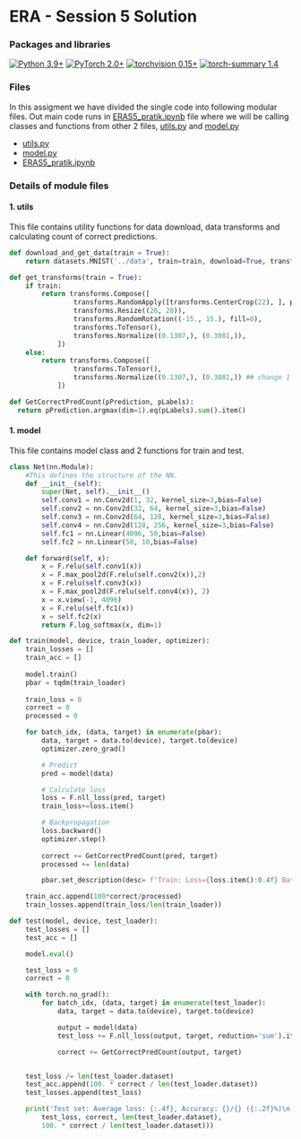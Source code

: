 
# ERA - Session 5 Solution


### Packages and libraries

[![Python 3.9+](https://img.shields.io/badge/python-3.9+-blue.svg)](https://www.python.org/downloads/release/python-397/) [![PyTorch 2.0+](https://img.shields.io/badge/PyTorch-2.0+-green.svg)](https://pytorch.org/) [![torchvision 0.15+](https://img.shields.io/badge/torchvision-0.15+-blue.svg)](https://pypi.org/project/torchvision/) [![torch-summary 1.4](https://img.shields.io/badge/torchsummary-1.4+-green.svg)](https://pypi.org/project/torch-summary/)

### Files
In this assigment we have divided the single code into following modular files. Out main code runs in [ERAS5_pratik.ipynb](https://github.com/pratikiiitb2013/ERA/blob/main/S5/ERAS5_pratik.ipynb) file where we will be calling classes and functions from other 2 files, [utils.py](https://github.com/pratikiiitb2013/ERA/blob/main/S5/utils.py) and [model.py](https://github.com/pratikiiitb2013/ERA/blob/main/S5/model.py)
- [utils.py](https://github.com/pratikiiitb2013/ERA/blob/main/S5/utils.py)
- [model.py](https://github.com/pratikiiitb2013/ERA/blob/main/S5/model.py)
- [ERAS5_pratik.ipynb](https://github.com/pratikiiitb2013/ERA/blob/main/S5/ERAS5_pratik.ipynb)

### Details of module files
#### 1. utils
This file contains utility functions for data download, data transforms and calculating count of correct predictions.
```python
def download_and_get_data(train = True):
    return datasets.MNIST('../data', train=train, download=True, transform=get_transforms(train=train))
```
```python
def get_transforms(train = True):
    if train:
        return transforms.Compose([
                transforms.RandomApply([transforms.CenterCrop(22), ], p=0.1),
                transforms.Resize((28, 28)),
                transforms.RandomRotation((-15., 15.), fill=0),
                transforms.ToTensor(),
                transforms.Normalize((0.1307,), (0.3081,)),
            ])
    else:
        return transforms.Compose([
                transforms.ToTensor(),
                transforms.Normalize((0.1307,), (0.3081,)) ## change 1
            ])
```
```python
def GetCorrectPredCount(pPrediction, pLabels):
  return pPrediction.argmax(dim=1).eq(pLabels).sum().item()
```
#### 1. model
This file contains model class and 2 functions for train and test.
```python
class Net(nn.Module):
    #This defines the structure of the NN.
    def __init__(self):
        super(Net, self).__init__()
        self.conv1 = nn.Conv2d(1, 32, kernel_size=3,bias=False)
        self.conv2 = nn.Conv2d(32, 64, kernel_size=3,bias=False)
        self.conv3 = nn.Conv2d(64, 128, kernel_size=3,bias=False)
        self.conv4 = nn.Conv2d(128, 256, kernel_size=3,bias=False)
        self.fc1 = nn.Linear(4096, 50,bias=False)
        self.fc2 = nn.Linear(50, 10,bias=False)

    def forward(self, x):
        x = F.relu(self.conv1(x))
        x = F.max_pool2d(F.relu(self.conv2(x)),2) 
        x = F.relu(self.conv3(x))
        x = F.max_pool2d(F.relu(self.conv4(x)), 2) 
        x = x.view(-1, 4096)
        x = F.relu(self.fc1(x))
        x = self.fc2(x)
        return F.log_softmax(x, dim=1)
```
```python
def train(model, device, train_loader, optimizer):
    train_losses = []
    train_acc = []
    
    model.train()
    pbar = tqdm(train_loader)
    
    train_loss = 0
    correct = 0
    processed = 0

    for batch_idx, (data, target) in enumerate(pbar):
        data, target = data.to(device), target.to(device)
        optimizer.zero_grad()

        # Predict
        pred = model(data)

        # Calculate loss
        loss = F.nll_loss(pred, target)
        train_loss+=loss.item()

        # Backpropagation
        loss.backward()
        optimizer.step()
        
        correct += GetCorrectPredCount(pred, target)
        processed += len(data)

        pbar.set_description(desc= f'Train: Loss={loss.item():0.4f} Batch_id={batch_idx} Accuracy={100*correct/processed:0.2f}')

    train_acc.append(100*correct/processed)
    train_losses.append(train_loss/len(train_loader))
```
```python
def test(model, device, test_loader):
    test_losses = []
    test_acc = []

    model.eval()

    test_loss = 0
    correct = 0

    with torch.no_grad():
        for batch_idx, (data, target) in enumerate(test_loader):
            data, target = data.to(device), target.to(device)

            output = model(data)
            test_loss += F.nll_loss(output, target, reduction='sum').item()  # sum up batch loss

            correct += GetCorrectPredCount(output, target)


    test_loss /= len(test_loader.dataset)
    test_acc.append(100. * correct / len(test_loader.dataset))
    test_losses.append(test_loss)

    print('Test set: Average loss: {:.4f}, Accuracy: {}/{} ({:.2f}%)\n'.format(
        test_loss, correct, len(test_loader.dataset),
        100. * correct / len(test_loader.dataset)))
```
